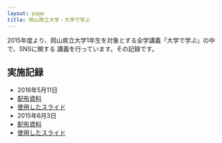 ```yaml
---
layout: page
title: 岡山県立大学・大学で学ぶ
---
```

2015年度より、岡山県立大学1年生を対象とする全学講義「大学で学ぶ」の中で、SNSに関する
講義を行っています。その記録です。

## 実施記録

- 2016年5月11日
 - [配布資料](https://drive.google.com/open?id=1V2VCR2qXiQqbYkIc-P-2gf6CmKGDbjMu-IIor3FXg9U)
 - [使用したスライド](http://www.slideshare.net/kunishi/20160511)
- 2015年6月3日
 - [配布資料](https://drive.google.com/open?id=1RMx-fS5JK2Wv064bZ1fZLPGAfaJLOo2gyqtT9uT--1Q)
 - [使用したスライド](http://www.slideshare.net/kunishi/20150603-48924727)
